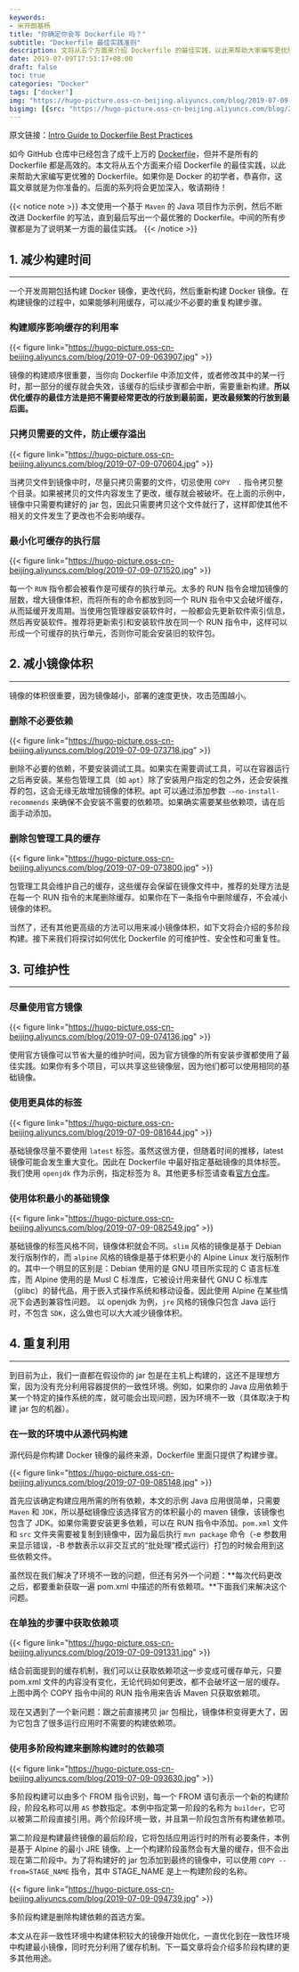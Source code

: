 ```yaml
---
keywords:
- 米开朗基杨
title: "你确定你会写 Dockerfile 吗？"
subtitle: "Dockerfile 最佳实践准则"
description: 文将从五个方面来介绍 Dockerfile 的最佳实践，以此来帮助大家编写更优雅的 Dockerfile。
date: 2019-07-09T17:53:17+08:00
draft: false
toc: true
categories: "Docker"
tags: ["docker"]
img: "https://hugo-picture.oss-cn-beijing.aliyuncs.com/blog/2019-07-09-1_ItqXfSouNVV3yoePD4pCug.png"
bigimg: [{src: "https://hugo-picture.oss-cn-beijing.aliyuncs.com/blog/2019-04-27-080627.jpg"}]
---
```


<p id="div-border-left-red">
原文链接：<a href="https://blog.docker.com/2019/07/intro-guide-to-dockerfile-best-practices/" target="_blank">Intro Guide to Dockerfile Best Practices</a>
</p>

如今 GitHub 仓库中已经包含了成千上万的 [Dockerfile](https://docs.docker.com/engine/reference/builder/)，但并不是所有的 Dockerfile 都是高效的。本文将从五个方面来介绍 Dockerfile 的最佳实践，以此来帮助大家编写更优雅的 Dockerfile。如果你是 Docker 的初学者，恭喜你，这篇文章就是为你准备的。后面的系列将会更加深入，敬请期待！

{{< notice note >}}
本文使用一个基于 `Maven` 的 Java 项目作为示例，然后不断改进 Dockerfile 的写法，直到最后写出一个最优雅的 Dockerfile。中间的所有步骤都是为了说明某一方面的最佳实践。
{{< /notice >}}

## <span id="inline-toc">1.</span> 减少构建时间

----

一个开发周期包括构建 Docker 镜像，更改代码，然后重新构建 Docker 镜像。在构建镜像的过程中，如果能够利用缓存，可以减少不必要的重复构建步骤。

### 构建顺序影响缓存的利用率

{{< figure link="https://hugo-picture.oss-cn-beijing.aliyuncs.com/blog/2019-07-09-063907.jpg" >}}

镜像的构建顺序很重要，当你向 Dockerfile 中添加文件，或者修改其中的某一行时，那一部分的缓存就会失效，该缓存的后续步骤都会中断，需要重新构建。**所以优化缓存的最佳方法是把不需要经常更改的行放到最前面，更改最频繁的行放到最后面。**

### 只拷贝需要的文件，防止缓存溢出

{{< figure link="https://hugo-picture.oss-cn-beijing.aliyuncs.com/blog/2019-07-09-070604.jpg" >}}

当拷贝文件到镜像中时，尽量只拷贝需要的文件，切忌使用 `COPY  .` 指令拷贝整个目录。如果被拷贝的文件内容发生了更改，缓存就会被破坏。在上面的示例中，镜像中只需要构建好的 jar 包，因此只需要拷贝这个文件就行了，这样即使其他不相关的文件发生了更改也不会影响缓存。

### 最小化可缓存的执行层

{{< figure link="https://hugo-picture.oss-cn-beijing.aliyuncs.com/blog/2019-07-09-071520.jpg" >}}

每一个 `RUN` 指令都会被看作是可缓存的执行单元。太多的 RUN 指令会增加镜像的层数，增大镜像体积，而将所有的命令都放到同一个 RUN 指令中又会破坏缓存，从而延缓开发周期。当使用包管理器安装软件时，一般都会先更新软件索引信息，然后再安装软件。推荐将更新索引和安装软件放在同一个 RUN 指令中，这样可以形成一个可缓存的执行单元，否则你可能会安装旧的软件包。

## <span id="inline-toc">2.</span> 减小镜像体积

----

镜像的体积很重要，因为镜像越小，部署的速度更快，攻击范围越小。

### 删除不必要依赖

{{< figure link="https://hugo-picture.oss-cn-beijing.aliyuncs.com/blog/2019-07-09-073718.jpg" >}}

删除不必要的依赖，不要安装调试工具。如果实在需要调试工具，可以在容器运行之后再安装。某些包管理工具（如 `apt`）除了安装用户指定的包之外，还会安装推荐的包，这会无缘无故增加镜像的体积。apt 可以通过添加参数 `-–no-install-recommends` 来确保不会安装不需要的依赖项。如果确实需要某些依赖项，请在后面手动添加。

### 删除包管理工具的缓存

{{< figure link="https://hugo-picture.oss-cn-beijing.aliyuncs.com/blog/2019-07-09-073800.jpg" >}}

包管理工具会维护自己的缓存，这些缓存会保留在镜像文件中，推荐的处理方法是在每一个 RUN 指令的末尾删除缓存。如果你在下一条指令中删除缓存，不会减小镜像的体积。

当然了，还有其他更高级的方法可以用来减小镜像体积，如下文将会介绍的多阶段构建。接下来我们将探讨如何优化 Dockerfile 的可维护性、安全性和可重复性。

## <span id="inline-toc">3.</span> 可维护性

----

### 尽量使用官方镜像

{{< figure link="https://hugo-picture.oss-cn-beijing.aliyuncs.com/blog/2019-07-09-074136.jpg" >}}

使用官方镜像可以节省大量的维护时间，因为官方镜像的所有安装步骤都使用了最佳实践。如果你有多个项目，可以共享这些镜像层，因为他们都可以使用相同的基础镜像。

### 使用更具体的标签

{{< figure link="https://hugo-picture.oss-cn-beijing.aliyuncs.com/blog/2019-07-09-081644.jpg" >}}

基础镜像尽量不要使用 `latest` 标签。虽然这很方便，但随着时间的推移，latest 镜像可能会发生重大变化。因此在 Dockerfile 中最好指定基础镜像的具体标签。我们使用 `openjdk` 作为示例，指定标签为 8。其他更多标签请查看[官方仓库](https://hub.docker.com/_/openjdk)。

### 使用体积最小的基础镜像

{{< figure link="https://hugo-picture.oss-cn-beijing.aliyuncs.com/blog/2019-07-09-082549.jpg" >}}

基础镜像的标签风格不同，镜像体积就会不同。`slim` 风格的镜像是基于 Debian 发行版制作的，而 `alpine` 风格的镜像是基于体积更小的 Alpine Linux 发行版制作的。其中一个明显的区别是：Debian 使用的是 GNU 项目所实现的 C 语言标准库，而 Alpine 使用的是 Musl C 标准库，它被设计用来替代 GNU C 标准库（glibc）的替代品，用于嵌入式操作系统和移动设备。因此使用 Alpine 在某些情况下会遇到兼容性问题。 以 openjdk 为例，`jre` 风格的镜像只包含 Java 运行时，不包含 `SDK`，这么做也可以大大减少镜像体积。

## <span id="inline-toc">4.</span> 重复利用

----

到目前为止，我们一直都在假设你的 jar 包是在主机上构建的，这还不是理想方案，因为没有充分利用容器提供的一致性环境。例如，如果你的 Java 应用依赖于某一个特定的操作系统的库，就可能会出现问题，因为环境不一致（具体取决于构建 jar 包的机器）。

### 在一致的环境中从源代码构建

源代码是你构建 Docker 镜像的最终来源，Dockerfile 里面只提供了构建步骤。

{{< figure link="https://hugo-picture.oss-cn-beijing.aliyuncs.com/blog/2019-07-09-085148.jpg" >}}

首先应该确定构建应用所需的所有依赖，本文的示例 Java 应用很简单，只需要 `Maven` 和 `JDK`，所以基础镜像应该选择官方的体积最小的 maven 镜像，该镜像也包含了 JDK。如果你需要安装更多依赖，可以在 RUN 指令中添加。`pom.xml` 文件和 `src` 文件夹需要被复制到镜像中，因为最后执行 `mvn package` 命令（-e 参数用来显示错误，-B 参数表示以非交互式的“批处理”模式运行）打包的时候会用到这些依赖文件。

虽然现在我们解决了环境不一致的问题，但还有另外一个问题：**每次代码更改之后，都要重新获取一遍 pom.xml 中描述的所有依赖项。**下面我们来解决这个问题。

### 在单独的步骤中获取依赖项

{{< figure link="https://hugo-picture.oss-cn-beijing.aliyuncs.com/blog/2019-07-09-091331.jpg" >}}

结合前面提到的缓存机制，我们可以让获取依赖项这一步变成可缓存单元，只要 pom.xml 文件的内容没有变化，无论代码如何更改，都不会破坏这一层的缓存。上图中两个 COPY 指令中间的 RUN 指令用来告诉 Maven 只获取依赖项。

现在又遇到了一个新问题：跟之前直接拷贝 jar 包相比，镜像体积变得更大了，因为它包含了很多运行应用时不需要的构建依赖项。

### 使用多阶段构建来删除构建时的依赖项

{{< figure link="https://hugo-picture.oss-cn-beijing.aliyuncs.com/blog/2019-07-09-093630.jpg" >}}

多阶段构建可以由多个 FROM 指令识别，每一个 FROM 语句表示一个新的构建阶段，阶段名称可以用 `AS` 参数指定。本例中指定第一阶段的名称为 `builder`，它可以被第二阶段直接引用。两个阶段环境一致，并且第一阶段包含所有构建依赖项。

第二阶段是构建最终镜像的最后阶段，它将包括应用运行时的所有必要条件，本例是基于 Alpine 的最小 JRE 镜像。上一个构建阶段虽然会有大量的缓存，但不会出现在第二阶段中。为了将构建好的 jar 包添加到最终的镜像中，可以使用 `COPY --from=STAGE_NAME` 指令，其中 STAGE_NAME 是上一构建阶段的名称。

{{< figure link="https://hugo-picture.oss-cn-beijing.aliyuncs.com/blog/2019-07-09-094739.jpg" >}}

多阶段构建是删除构建依赖的首选方案。

本文从在非一致性环境中构建体积较大的镜像开始优化，一直优化到在一致性环境中构建最小镜像，同时充分利用了缓存机制。下一篇文章将会介绍多阶段构建的更多其他用途。
